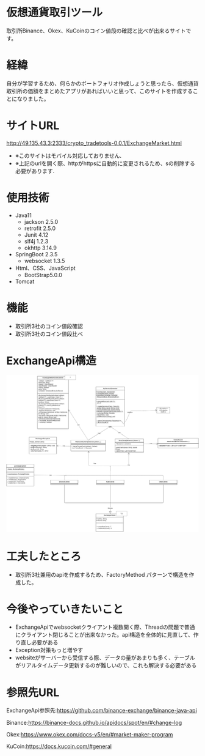 # 仮想通貨取引ツール
取引所Binance、Okex、KuCoinのコイン値段の確認と比べが出来るサイトです。
# 経緯
自分が学習するため、何らかのポートフォリオ作成しょうと思ったら、仮想通貨取引所の価額をまとめたアプリがあればいいと思って、このサイトを作成することになりました。
# サイトURL
http://49.135.43.3:2333/crypto_tradetools-0.0.1/ExchangeMarket.html
- ※このサイトはモバイル対応しておりません.
- ※上記のurlを開く際、httpがhttpsに自動的に変更されるため、sの削除する必要があります.
# 使用技術
- Java11
  - jackson 2.5.0
  - retrofit 2.5.0
  - Junit 4.12
  - slf4j 1.2.3
  - okhttp 3.14.9
- SpringBoot 2.3.5
  - websocket 1.3.5
- Html、CSS、JavaScript
  - BootStrap5.0.0
- Tomcat

# 機能
- 取引所3社のコイン値段確認
- 取引所3社のコイン値段比べ
# ExchangeApi構造
  ![ExchangeApi構造](https://github.com/RexLittle/crypto_tradetools/blob/main/ExchangeApiClassUml.jpg)
# 工夫したところ
  - 取引所3社兼用のapiを作成するため、FactoryMethod パターンで構造を作成した。

# 今後やっていきたいこと
  - ExchangeApiでwebsocketクライアント複数開く際、Threadの問題で普通にクライアント閉じることが出来なかった。api構造を全体的に見直して、作り直し必要がある
  - Exception対策もっと増やす
  - websiteがサーバーから受信する際、データの量があまりも多く、テーブルがリアルタイムデータ更新するのが難しいので、これも解決する必要がある
# 参照先URL

  ExchangeApi参照先:https://github.com/binance-exchange/binance-java-api
  
  Binance:https://binance-docs.github.io/apidocs/spot/en/#change-log
  
  Okex:https://www.okex.com/docs-v5/en/#market-maker-program
  
  KuCoin:https://docs.kucoin.com/#general
